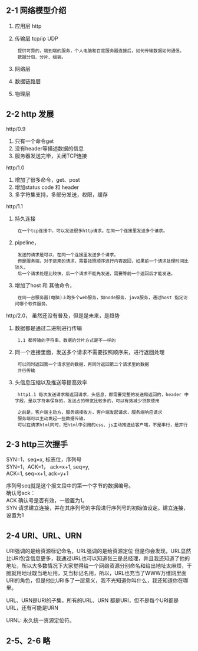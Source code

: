 ## 2-1 网络模型介绍

1. 应用层 http
2. 传输层 tcp/ip UDP 

		提供可靠的，端到端的服务，个人电脑和百度服务器连接后，如何传输数据如何通信。
		数据分包、分片、组装。
3. 网络层
4. 数据链路层
5. 物理层


## 2-2 http 发展

http/0.9   

1. 只有一个命令get  
2. 没有header等描述数据的信息  
3. 服务器发送完毕，关闭TCP连接  

http/1.0  

1. 增加了很多命令，get、post  
2. 增加status code 和 header  
3. 多字符集支持，多部分发送，权限，缓存

http/1.1  

1. 持久连接

		在一个tcp连接中，可以发送很多http请求。在同一个连接里发送多个请求。
2. pipeline，  
		
		发送的请求是可以，在同一个连接里发送多个请求。  
		但是服务端，对于进来的请求，需要按照顺序进行内容返回，如果前一个请求处理时间比较久，
		后一个请求处理比较快，后一个请求不能先发送，需要等前一个返回后才能发送。
		
3. 增加了host 和 其他命令，
	
		在同一台服务器(电脑)上跑多个web服务，如node服务，java服务，通过host 指定访问哪个软件服务。
		

http/2.0， 虽然还没有普及，但是是未来，是趋势

1. 数据都是通过二进制进行传输
 		
 		1.1 都传输的字符串，数据的分片方式是不一样的
 		
2. 同一个连接里面，发送多个请求不需要按照顺序来，进行返回处理
		
		可以同时返回第一个请求里的数据，再同时返回第二个请求里的数据 
		并行传输
3. 头信息压缩以及推送等提高效率
		
		http1.1 每次发送请求和返回请求，头信息，都需要完整的发送和返回的，header 中字段，是以字符串保存的，发送占的带宽比较多的，可以有效减少贷款使用
		
		之前是，客户端主动方，服务端接收方，客户端发起请求，服务端响应请求
		服务端可以主动发起一些数据传输，
		可以在请求html同时，把html中引用的css、js主动推送给客户端，不是串行，是并行
		
		
## 2-3 http三次握手

SYN=1，seq=x, 标志位，序列号  
SYN=1，ACK=1， ack=x+1, seq=y,  
ACK=1, seq=x+1, ack=y+1  

序列号seq就是这个报文段中的第一个字节的数据编号。  
确认号ack：   
ACK	确认号是否有效，一般置为1。  
SYN	请求建立连接，并在其序列号的字段进行序列号的初始值设定。建立连接，设置为1

## 2-4 URI、URL、URN

URI强调的是给资源标记命名，URL强调的是给资源定位
但是你会发现，URL显然比URI包含信息更多，我通过URL也可以知道张三是总经理，并且我还知道了他的地址，所以大多数情况下大家觉得给一个网络资源分别命名和给出地址太麻烦，干脆就用地址既当地址用，又当标记名用，所以，URL也充当了WWW万维网里面URI的角色，但是他比URI多了一层意义，我不光知道你叫什么，我还知道你在哪里。


URL、URN是URI的子集，所有的URL、URN 都是URI，但不是每个URI都是URL，还有可能是URN



URNL: 永久统一资源定位符。



## 2-5、2-6 略




